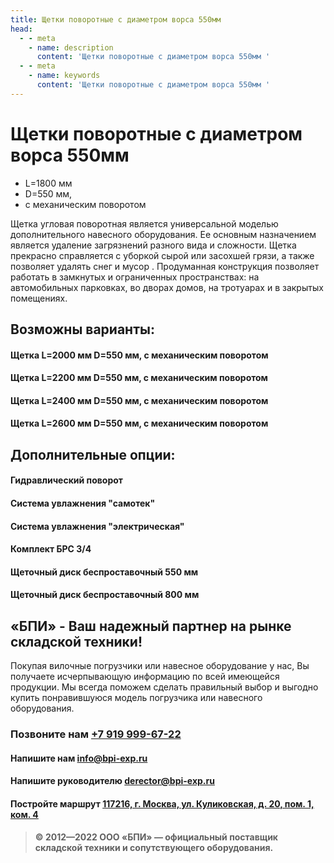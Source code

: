 ```yaml
---
title: Щетки поворотные с диаметром ворса 550мм
head:
  - - meta
    - name: description
      content: 'Щетки поворотные с диаметром ворса 550мм '
  - - meta
    - name: keywords 
      content: 'Щетки поворотные с диаметром ворса 550мм '
---
```


# Щетки поворотные с диаметром ворса 550мм

- L=1800 мм
- D=550 мм,
- с механическим поворотом

Щетка угловая поворотная является универсальной моделью дополнительного навесного оборудования. Ее основным назначением является удаление загрязнений разного вида и сложности. Щетка прекрасно справляется с уборкой сырой или засохшей грязи, а также позволяет удалять снег и мусор . Продуманная конструкция позволяет работать в замкнутых и ограниченных пространствах: на автомобильных парковках, во дворах домов, на тротуарах и в закрытых помещениях.

## Возможны варианты:
#### Щетка L=2000 мм D=550 мм, с механическим поворотом
#### Щетка L=2200 мм D=550 мм, с механическим поворотом
#### Щетка L=2400 мм D=550 мм, с механическим поворотом
#### Щетка L=2600 мм D=550 мм, с механическим поворотом


## Дополнительные опции:

#### Гидравлический поворот
#### Система увлажнения "самотек"
#### Система увлажнения "электрическая"
#### Комплект БРС 3/4
#### Щеточный диск беспроставочный 550 мм
#### Щеточный диск беспроставочный 800 мм 



## «БПИ» - Ваш надежный партнер на рынке складской техники!

Покупая вилочные погрузчики или навесное оборудование у нас, Вы получаете исчерпывающую информацию по всей имеющейся продукции. Мы всегда поможем сделать правильный выбор и выгодно купить понравившуюся модель погрузчика или навесного оборудования.


### Позвоните нам <a href="tel:+79199996722">+7 919 999-67-22</a>

#### Напишите нам <a href="mailto:info@bpi-exp.ru">info@bpi-exp.ru</a>

#### Напишите руководителю <a href="mailto:derector@bpi-exp.ru">derector@bpi-exp.ru</a>

#### Постройте маршрут <a href="https://yandex.ru/maps/213/moscow/?from=api-maps&ll=37.560718%2C55.567506&mode=routes&origin=jsapi_2_1_79&rtext=~55.567988%2C37.560664&rtt=mt&ruri=~&z=19">117216, г. Москва, ул. Куликовская, д. 20, пом. 1, ком. 4</a>

> **© 2012—2022 ООО «БПИ» — официальный поставщик складской техники и сопутствующего оборудования.**
